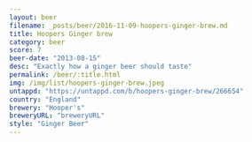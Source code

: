 ```yaml
---
layout: beer
filename: _posts/beer/2016-11-09-hoopers-ginger-brew.md
title: Hoopers Ginger brew
category: beer
score: 7
beer-date: "2013-08-15"
desc: "Exactly how a ginger beer should taste"
permalink: /beer/:title.html
img: /img/list/hoopers-ginger-brew.jpeg
untappd: "https://untappd.com/b/hoopers-ginger-brew/266654"
country: "England"
brewery: "Hooper's"
breweryURL: "breweryURL"
style: "Ginger Beer"
---
```

